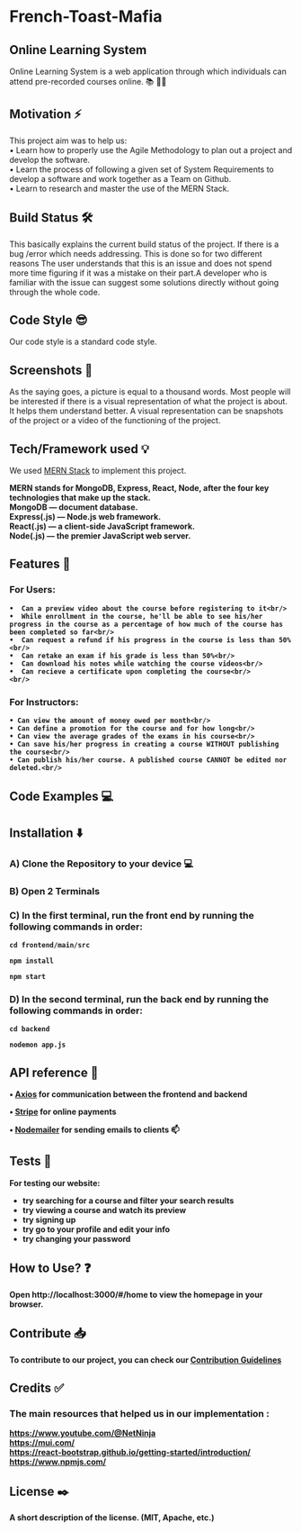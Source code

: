 # French-Toast-Mafia
## Online Learning System
Online Learning System is a web application through which individuals can attend pre-recorded courses online. :books: :man_teacher:
## Motivation :zap:
This project aim was to help us: <br/>
• Learn how to properly use the Agile Methodology to plan out a project and develop the software. <br/>
• Learn the process of following a given set of System Requirements to develop a software and work together as a Team on Github. <br/>
• Learn to research and master the use of the MERN Stack. <br/>
## Build Status :hammer_and_wrench:
This basically explains the current build status of the project. If there is a bug /error which needs addressing. This is done so for two different reasons The user understands that this is an issue and does not spend more time figuring if it was a mistake on their part.A developer who is familiar with the issue can suggest some solutions directly without going through the whole code.
## Code Style :sunglasses:
Our code style is a standard code style.
## Screenshots :camera_flash:
As the saying goes, a picture is equal to a thousand words. Most people will be interested if there is a visual representation of what the project is about. It helps them understand better. A visual representation can be snapshots of the project or a video of the functioning of the project.
## Tech/Framework used :bulb:
We used [MERN Stack](https://www.mongodb.com/mern-stack) to implement this project. <br/>

<strong>MERN<strong> stands for MongoDB, Express, React, Node, after the four key technologies that make up the stack. <br/>
MongoDB — document database. <br/>
Express(.js) — Node.js web framework. <br/>
React(.js) — a client-side JavaScript framework. <br/>
Node(.js) — the premier JavaScript web server. <br/>

## Features :star2:
### For Users:<br/>
    •  Can a preview video about the course before registering to it<br/>
    •  While enrollment in the course, he'll be able to see his/her progress in the course as a percentage of how much of the course has been completed so far<br/>
    •  Can request a refund if his progress in the course is less than 50%<br/>
    •  Can retake an exam if his grade is less than 50%<br/>
    •  Can download his notes while watching the course videos<br/>
    •  Can recieve a certificate upon completing the course<br/>
    <br/>
### For Instructors:<br/>
    • Can view the amount of money owed per month<br/>
    • Can define a promotion for the course and for how long<br/>
    • Can view the average grades of the exams in his course<br/>
    • Can save his/her progress in creating a course WITHOUT publishing the course<br/>
    • Can publish his/her course. A published course CANNOT be edited nor deleted.<br/>
## Code Examples :computer:

## Installation :arrow_down:
   ### A) Clone the Repository to your device :computer:

   ### B) Open 2 Terminals

   ### C) In the first terminal, run the front end by running the following commands in order:
```
cd frontend/main/src
```
```
npm install
```
```
npm start
```
  ### D) In the second terminal, run the back end by running the following commands in order:
```
cd backend 
```
```
nodemon app.js
```
## API reference :bookmark_tabs:
• [Axios](https://axios-http.com/docs/api_intro) for communication between the frontend and backend
   
• [Stripe](https://stripe.com/docs/api) for online payments
   
• [Nodemailer](https://nodemailer.com/about/) for sending emails to clients :mailbox:
## Tests :microscope:
For testing our website:
- try searching for a course and filter your search results
- try viewing a course and watch its preview
- try signing up 
- try go to your profile and edit your info
- try changing your password
## How to Use? :question:
Open http://localhost:3000/#/home to view the homepage in your browser.
## Contribute :inbox_tray:
To contribute to our project, you can check our [Contribution Guidelines](CONTRIBUTING.md) 
## Credits :white_check_mark:
### The main resources that helped us in our implementation :
https://www.youtube.com/@NetNinja <br/>
https://mui.com/ <br/>
https://react-bootstrap.github.io/getting-started/introduction/ <br/>
https://www.npmjs.com/ <br/>
## License :black_nib:
A short description of the license. (MIT, Apache, etc.)